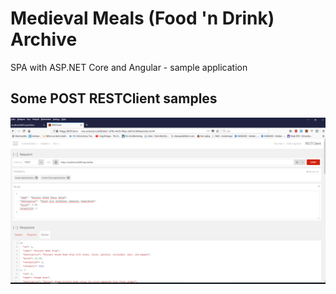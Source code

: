 # Medieval Meals (Food 'n Drink) Archive
SPA with ASP.NET Core and Angular - sample application

## Some POST RESTClient samples

![Create #1](https://github.com/feiro/MedievalMealsArchive/blob/master/Screenshot-Images/1-POST-Create-1.PNG)
